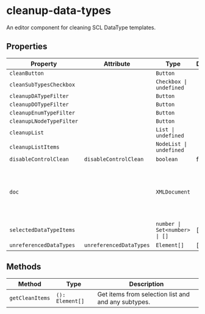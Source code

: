 # cleanup-data-types

An editor component for cleaning SCL DataType templates.

## Properties

| Property                 | Attribute               | Type                          | Default | Description                                      |
|--------------------------|-------------------------|-------------------------------|---------|--------------------------------------------------|
| `cleanButton`            |                         | `Button`                      |         |                                                  |
| `cleanSubTypesCheckbox`  |                         | `Checkbox \| undefined`       |         |                                                  |
| `cleanupDATypeFilter`    |                         | `Button`                      |         |                                                  |
| `cleanupDOTypeFilter`    |                         | `Button`                      |         |                                                  |
| `cleanupEnumTypeFilter`  |                         | `Button`                      |         |                                                  |
| `cleanupLNodeTypeFilter` |                         | `Button`                      |         |                                                  |
| `cleanupList`            |                         | `List \| undefined`           |         |                                                  |
| `cleanupListItems`       |                         | `NodeList \| undefined`       |         |                                                  |
| `disableControlClean`    | `disableControlClean`   | `boolean`                     | false   |                                                  |
| `doc`                    |                         | `XMLDocument`                 |         | The document being edited as provided to plugins by [[`OpenSCD`]]. |
| `selectedDataTypeItems`  |                         | `number \| Set<number> \| []` | []      |                                                  |
| `unreferencedDataTypes`  | `unreferencedDataTypes` | `Element[]`                   | []      |                                                  |

## Methods

| Method          | Type            | Description                                      |
|-----------------|-----------------|--------------------------------------------------|
| `getCleanItems` | `(): Element[]` | Get items from selection list and and any subtypes. |
